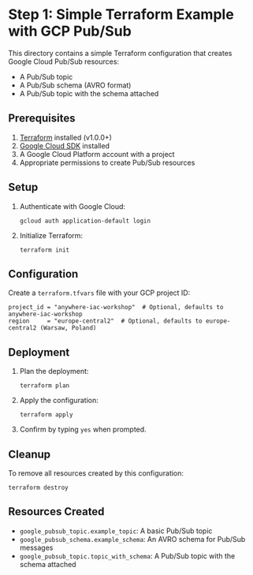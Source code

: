 # Step 1: Simple Terraform Example with GCP Pub/Sub

This directory contains a simple Terraform configuration that creates Google Cloud Pub/Sub resources:
- A Pub/Sub topic
- A Pub/Sub schema (AVRO format)
- A Pub/Sub topic with the schema attached

## Prerequisites

1. [Terraform](https://www.terraform.io/downloads.html) installed (v1.0.0+)
2. [Google Cloud SDK](https://cloud.google.com/sdk/docs/install) installed
3. A Google Cloud Platform account with a project
4. Appropriate permissions to create Pub/Sub resources

## Setup

1. Authenticate with Google Cloud:
   ```
   gcloud auth application-default login
   ```

2. Initialize Terraform:
   ```
   terraform init
   ```

## Configuration

Create a `terraform.tfvars` file with your GCP project ID:

```hcl
project_id = "anywhere-iac-workshop"  # Optional, defaults to anywhere-iac-workshop
region     = "europe-central2"  # Optional, defaults to europe-central2 (Warsaw, Poland)
```

## Deployment

1. Plan the deployment:
   ```
   terraform plan
   ```

2. Apply the configuration:
   ```
   terraform apply
   ```

3. Confirm by typing `yes` when prompted.

## Cleanup

To remove all resources created by this configuration:

```
terraform destroy
```

## Resources Created

- `google_pubsub_topic.example_topic`: A basic Pub/Sub topic
- `google_pubsub_schema.example_schema`: An AVRO schema for Pub/Sub messages
- `google_pubsub_topic.topic_with_schema`: A Pub/Sub topic with the schema attached
